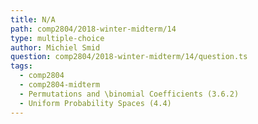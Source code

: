 ```yaml
---
title: N/A
path: comp2804/2018-winter-midterm/14
type: multiple-choice
author: Michiel Smid
question: comp2804/2018-winter-midterm/14/question.ts
tags:
  - comp2804
  - comp2804-midterm
  - Permutations and \binomial Coefficients (3.6.2)
  - Uniform Probability Spaces (4.4)
---
```

